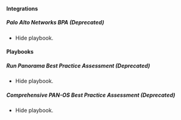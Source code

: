 
#### Integrations

##### Palo Alto Networks BPA (Deprecated)

- Hide playbook.

#### Playbooks

##### Run Panorama Best Practice Assessment (Deprecated)

- Hide playbook.

##### Comprehensive PAN-OS Best Practice Assessment (Deprecated)

- Hide playbook.
